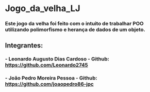 # Jogo_da_velha_LJ

### Este jogo da velha foi feito com o intuito de trabalhar POO utilizando polimorfismo e herança de dados de um objeto.

## Integrantes:
### - Leonardo Augusto Dias Cardoso - Github: https://github.com/Leonardo2745
### - João Pedro Moreira Pessoa - Github: https://github.com/joaopedro86-jpc 